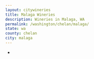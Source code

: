```yaml
---
layout: citywineries
title: Malaga Wineries
description: Wineries in Malaga, WA
permalink: /washington/chelan/malaga/
state: wa
county: chelan
city: malaga
---
```

-
